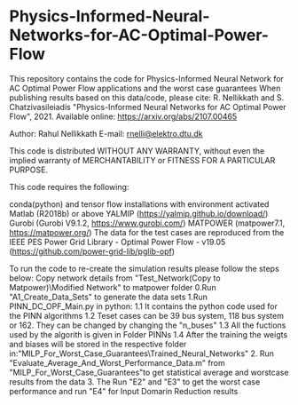 # Physics-Informed-Neural-Networks-for-AC-Optimal-Power-Flow
This repository contains the code for Physics-Informed Neural Network for AC Optimal Power Flow applications and the worst case guarantees
When publishing results based on this data/code, please cite: R. Nellikkath and S. Chatzivasileiadis "Physics-Informed Neural Networks for AC Optimal Power Flow", 2021. Available online: https://arxiv.org/abs/2107.00465

Author: Rahul Nellikkath E-mail: rnelli@elektro.dtu.dk

This code is distributed WITHOUT ANY WARRANTY, without even the implied warranty of MERCHANTABILITY or FITNESS FOR A PARTICULAR PURPOSE.

This code requires the following:

conda(python) and tensor flow installations with environment activated
Matlab (R2018b) or above
YALMIP (https://yalmip.github.io/download/)
Gurobi (Gurobi V9.1.2, https://www.gurobi.com/)
MATPOWER (matpower7.1, https://matpower.org/)
The data for the test cases are reproduced from the IEEE PES Power Grid Library - Optimal Power Flow - v19.05 (https://github.com/power-grid-lib/pglib-opf)

To run the code to re-create the simulation results please follow the steps below: Copy network details from "Test_Network(Copy to Matpower)\Modified Network" to matpower folder 0.Run "A1_Create_Data_Sets" to generate the data sets 1.Run PINN_DC_OPF_Main.py in python: 1.1 It contains the python code used for the PINN algorithms 1.2 Teset cases can be 39 bus system, 118 bus system or 162. They can be changed by changing the "n_buses" 1.3 All the fuctions used by the algorith is given in Folder PINNs 1.4 After the training the weigts and biases will be stored in the respective folder in:"MILP_For_Worst_Case_Guarantees\Trained_Neural_Networks" 2. Run "Evaluate_Average_And_Worst_Performance_Data.m" from "MILP_For_Worst_Case_Guarantees"to get statistical average and worstcase results from the data 3. The Run "E2" and "E3" to get the worst case performance and run "E4" for Input Domarin Reduction results
